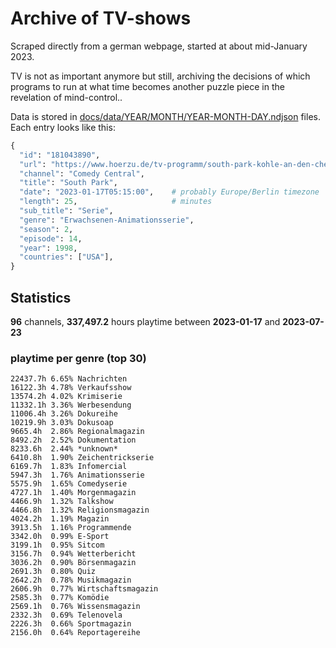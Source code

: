 # Archive of TV-shows

Scraped directly from a german webpage, started at about mid-January 2023.

TV is not as important anymore but still, archiving the decisions of which programs to run at what time
becomes another puzzle piece in the revelation of mind-control.. 

Data is stored in [docs/data/YEAR/MONTH/YEAR-MONTH-DAY.ndjson](docs/data/) files. 
Each entry looks like this:

```python
{
  "id": "181043890", 
  "url": "https://www.hoerzu.de/tv-programm/south-park-kohle-an-den-chefkoch/bid_181043890/", 
  "channel": "Comedy Central", 
  "title": "South Park", 
  "date": "2023-01-17T05:15:00",    # probably Europe/Berlin timezone 
  "length": 25,                     # minutes 
  "sub_title": "Serie", 
  "genre": "Erwachsenen-Animationsserie", 
  "season": 2, 
  "episode": 14, 
  "year": 1998, 
  "countries": ["USA"],
}
```

## Statistics

**96** channels, **337,497.2** hours playtime between **2023-01-17** and **2023-07-23**


### playtime per genre (top 30)

    22437.7h 6.65% Nachrichten
    16122.3h 4.78% Verkaufsshow
    13574.2h 4.02% Krimiserie
    11332.1h 3.36% Werbesendung
    11006.4h 3.26% Dokureihe
    10219.9h 3.03% Dokusoap
    9665.4h  2.86% Regionalmagazin
    8492.2h  2.52% Dokumentation
    8233.6h  2.44% *unknown*
    6410.8h  1.90% Zeichentrickserie
    6169.7h  1.83% Infomercial
    5947.3h  1.76% Animationsserie
    5575.9h  1.65% Comedyserie
    4727.1h  1.40% Morgenmagazin
    4466.9h  1.32% Talkshow
    4466.8h  1.32% Religionsmagazin
    4024.2h  1.19% Magazin
    3913.5h  1.16% Programmende
    3342.0h  0.99% E-Sport
    3199.1h  0.95% Sitcom
    3156.7h  0.94% Wetterbericht
    3036.2h  0.90% Börsenmagazin
    2691.3h  0.80% Quiz
    2642.2h  0.78% Musikmagazin
    2606.9h  0.77% Wirtschaftsmagazin
    2585.3h  0.77% Komödie
    2569.1h  0.76% Wissensmagazin
    2332.3h  0.69% Telenovela
    2226.3h  0.66% Sportmagazin
    2156.0h  0.64% Reportagereihe
